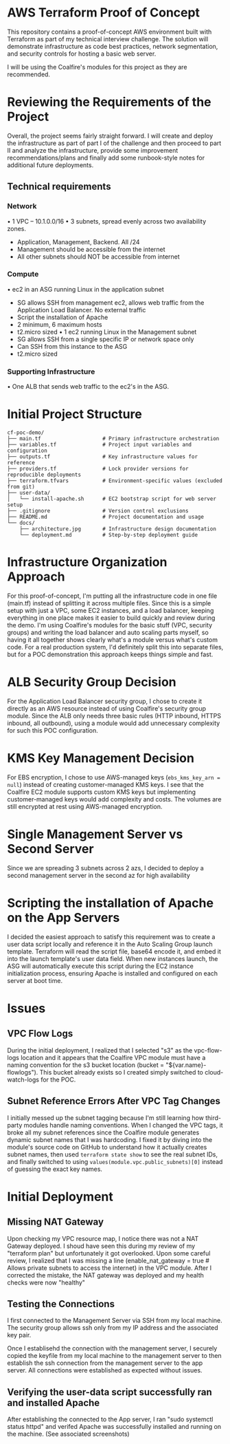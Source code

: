 # AWS Terraform Proof of Concept

This repository contains a proof-of-concept AWS environment built with Terraform as part of my technical interview challenge. The solution will demonstrate infrastructure as code best practices, network segmentation, and security controls for hosting a basic web server.

I will be using the Coalfire's modules for this project as they are recommended.

# Reviewing the Requirements of the Project

Overall, the project seems fairly straight forward. I will create and deploy the infrastructure as part of part I of the challenge and then proceed to part II and analyze the infrastructure, provide some improvement recommendations/plans and finally add some runbook-style notes for additional future deployments.

## Technical requirements

### Network

• 1 VPC – 10.1.0.0/16
• 3 subnets, spread evenly across two availability zones.

- Application, Management, Backend. All /24
- Management should be accessible from the internet
- All other subnets should NOT be accessible from internet

### Compute

• ec2 in an ASG running Linux in the application subnet

- SG allows SSH from management ec2, allows web traffic from the Application Load Balancer. No external traffic
- Script the installation of Apache
- 2 minimum, 6 maximum hosts
- t2.micro sized
  • 1 ec2 running Linux in the Management subnet
- SG allows SSH from a single specific IP or network space only
- Can SSH from this instance to the ASG
- t2.micro sized

### Supporting Infrastructure

• One ALB that sends web traffic to the ec2's in the ASG.

# Initial Project Structure

```
cf-poc-demo/
├── main.tf                    # Primary infrastructure orchestration
├── variables.tf               # Project input variables and configuration
├── outputs.tf                 # Key infrastructure values for reference
├── providers.tf               # Lock provider versions for reproducible deployments
├── terraform.tfvars           # Environment-specific values (excluded from git)
├── user-data/
│   └── install-apache.sh      # EC2 bootstrap script for web server setup
├── .gitignore                 # Version control exclusions
├── README.md                  # Project documentation and usage
└── docs/
    ├── architecture.jpg       # Infrastructure design documentation
    └── deployment.md          # Step-by-step deployment guide
```

# Infrastructure Organization Approach

For this proof-of-concept, I'm putting all the infrastructure code in one file (main.tf) instead of splitting it across multiple files. Since this is a simple setup with just a VPC, some EC2 instances, and a load balancer, keeping everything in one place makes it easier to build quickly and review during the demo. I'm using Coalfire's modules for the basic stuff (VPC, security groups) and writing the load balancer and auto scaling parts myself, so having it all together shows clearly what's a module versus what's custom code. For a real production system, I'd definitely split this into separate files, but for a POC demonstration this approach keeps things simple and fast.

# ALB Security Group Decision

For the Application Load Balancer security group, I chose to create it directly as an AWS resource instead of using Coalfire's security group module. Since the ALB only needs three basic rules (HTTP inbound, HTTPS inbound, all outbound), using a module would add unnecessary complexity for such this POC configuration.

# KMS Key Management Decision

For EBS encryption, I chose to use AWS-managed keys (`ebs_kms_key_arn = null`) instead of creating customer-managed KMS keys. I see that the Coalfire EC2 module supports custom KMS keys but implementing customer-managed keys would add complexity and costs. The volumes are still encrypted at rest using AWS-managed encryption.

# Single Management Server vs Second Server

Since we are spreading 3 subnets across 2 azs, I decided to deploy a second management server in the second az for high availability

# Scripting the installation of Apache on the App Servers

I decided the easiest approach to satisfy this requirement was to create a user data script locally and reference it in the Auto Scaling Group launch template. Terraform will read the script file, base64 encode it, and embed it into the launch template's user data field. When new instances launch, the ASG will automatically execute this script during the EC2 instance initialization process, ensuring Apache is installed and configured on each server at boot time.

# Issues

## VPC Flow Logs

During the initial deployment, I realized that I selected "s3" as the vpc-flow-logs location and it appears that the Coalfire VPC module must have a naming convention for the s3 bucket location (bucket = "${var.name}-flowlogs"). This bucket already exists so I created simply switched to cloud-watch-logs for the POC.

## Subnet Reference Errors After VPC Tag Changes

I initially messed up the subnet tagging because I'm still learning how third-party modules handle naming conventions. When I changed the VPC tags, it broke all my subnet references since the Coalfire module generates dynamic subnet names that I was hardcoding. I fixed it by diving into the module's source code on GitHub to understand how it actually creates subnet names, then used `terraform state show` to see the real subnet IDs, and finally switched to using `values(module.vpc.public_subnets)[0]` instead of guessing the exact key names.

# Initial Deployment

## Missing NAT Gateway

Upon checking my VPC resource map, I notice there was not a NAT Gateway deployed. I shoud have seen this during my review of my "terraform plan" but unfortunately it got overlooked. Upon some careful review, I realized that I was missing a line (enable_nat_gateway = true # Allows private subnets to access the internet) in the VPC module. After I corrected the mistake, the NAT gateway was deployed and my health checks were now "healthy"

## Testing the Connections

I first connected to the Management Server via SSH from my local machine. The security group allows ssh only from my IP address and the associated key pair.

Once I establisehd the connection with the management server, I securely copied the keyfile from my local machine to the management server to then establish the ssh connection from the management server to the app server. All connections were established as expected without issues.

## Verifying the user-data script successfully ran and installed Apache

After establishing the connected to the App server, I ran "sudo systemctl status httpd" and verifed Apache was successfully installed and running on the machine. (See associated screenshots)
